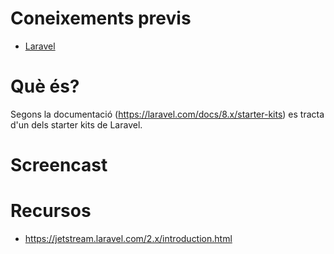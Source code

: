# Coneixements previs

- [Laravel](https://github.com/acacha/wiki/blob/main/Laravel.md)

# Què és?

Segons la documentació (https://laravel.com/docs/8.x/starter-kits) es tracta d'un dels starter kits de Laravel.

# Screencast



# Recursos
- https://jetstream.laravel.com/2.x/introduction.html

